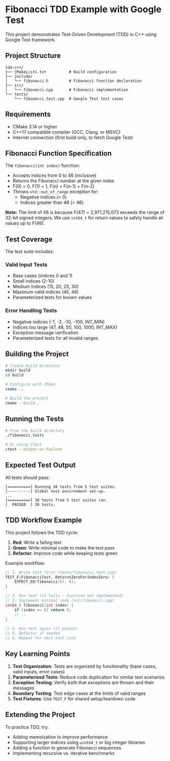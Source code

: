 # Fibonacci TDD Example with Google Test

This project demonstrates Test-Driven Development (TDD) in C++ using Google Test framework.

## Project Structure

```
tdd-c++/
├── CMakeLists.txt          # Build configuration
├── include/
│   └── fibonacci.h         # Fibonacci function declaration
├── src/
│   └── fibonacci.cpp       # Fibonacci implementation
└── tests/
    └── fibonacci_test.cpp  # Google Test test cases
```

## Requirements

- CMake 3.14 or higher
- C++17 compatible compiler (GCC, Clang, or MSVC)
- Internet connection (first build only, to fetch Google Test)

## Fibonacci Function Specification

The `fibonacci(int index)` function:
- Accepts indices from 0 to 46 (inclusive)
- Returns the Fibonacci number at the given index
- F(0) = 0, F(1) = 1, F(n) = F(n-1) + F(n-2)
- Throws `std::out_of_range` exception for:
  - Negative indices (< 0)
  - Indices greater than 46 (> 46)

**Note:** The limit of 46 is because F(47) = 2,971,215,073 exceeds the range of 32-bit signed integers. We use `int64_t` for return values to safely handle all values up to F(46).

## Test Coverage

The test suite includes:

### Valid Input Tests
- Base cases (indices 0 and 1)
- Small indices (2-10)
- Medium indices (15, 20, 25, 30)
- Maximum valid indices (45, 46)
- Parameterized tests for known values

### Error Handling Tests
- Negative indices (-1, -2, -10, -100, INT_MIN)
- Indices too large (47, 48, 50, 100, 1000, INT_MAX)
- Exception message verification
- Parameterized tests for all invalid ranges

## Building the Project

```bash
# Create build directory
mkdir build
cd build

# Configure with CMake
cmake ..

# Build the project
cmake --build .
```

## Running the Tests

```bash
# From the build directory
./fibonacci_tests

# Or using CTest
ctest --output-on-failure
```

## Expected Test Output

All tests should pass:
```
[==========] Running 38 tests from 5 test suites.
[----------] Global test environment set-up.
...
[==========] 38 tests from 5 test suites ran.
[  PASSED  ] 38 tests.
```

## TDD Workflow Example

This project follows the TDD cycle:

1. **Red**: Write a failing test
2. **Green**: Write minimal code to make the test pass
3. **Refactor**: Improve code while keeping tests green

Example workflow:
```cpp
// 1. Write test first (tests/fibonacci_test.cpp)
TEST_F(FibonacciTest, ReturnsZeroForIndexZero) {
    EXPECT_EQ(fibonacci(0), 0);
}

// 2. Run test (it fails - function not implemented)
// 3. Implement minimal code (src/fibonacci.cpp)
int64_t fibonacci(int index) {
    if (index == 0) return 0;
    // ...
}

// 4. Run test again (it passes)
// 5. Refactor if needed
// 6. Repeat for next test case
```

## Key Learning Points

1. **Test Organization**: Tests are organized by functionality (base cases, valid inputs, error cases)
2. **Parameterized Tests**: Reduce code duplication for similar test scenarios
3. **Exception Testing**: Verify both that exceptions are thrown and their messages
4. **Boundary Testing**: Test edge cases at the limits of valid ranges
5. **Test Fixtures**: Use `TEST_F` for shared setup/teardown code

## Extending the Project

To practice TDD, try:
- Adding memoization to improve performance
- Supporting larger indices using `uint64_t` or big integer libraries
- Adding a function to generate Fibonacci sequences
- Implementing recursive vs. iterative benchmarks

